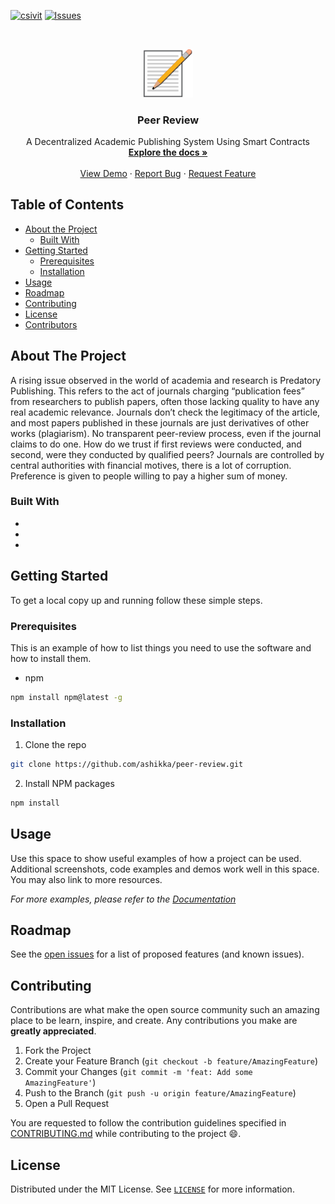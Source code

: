 [![csivit][csivitu-shield]][csivitu-url]
[![Issues][issues-shield]][issues-url]

<!-- PROJECT LOGO -->
<br />
<p align="center">
  <a href="https://github.com/ashikka/peer-review">
    <img src="./frontend/src/assets/logo.png" alt="Logo" width="80">
  </a>

  <h3 align="center"><b>Peer Review</b></h3>

  <p align="center">
    A Decentralized Academic Publishing System Using Smart Contracts
    <br />
    <a href="https://github.com/ashikka/peer-review"><strong>Explore the docs »</strong></a>
    <br />
    <br />
    <a href="https://github.com/ashikka/peer-review">View Demo</a>
    ·
    <a href="https://github.com/ashikka/peer-review/issues">Report Bug</a>
    ·
    <a href="https://github.com/ashikka/peer-review/issues">Request Feature</a>
  </p>
</p>



<!-- TABLE OF CONTENTS -->
## Table of Contents

* [About the Project](#about-the-project)
  * [Built With](#built-with)
* [Getting Started](#getting-started)
  * [Prerequisites](#prerequisites)
  * [Installation](#installation)
* [Usage](#usage)
* [Roadmap](#roadmap)
* [Contributing](#contributing)
* [License](#license)
* [Contributors](#contributors-)



<!-- ABOUT THE PROJECT -->
## About The Project

A rising issue observed in the world of academia and research is Predatory Publishing. This refers to the act of journals charging “publication fees” from researchers to publish papers, often those lacking quality to have any real academic relevance. Journals don’t check the legitimacy of the article, and most papers published in these journals are just derivatives of other works (plagiarism).
No transparent peer-review process, even if the journal claims to do one. How do we trust if first reviews were conducted, and second, were they conducted by qualified peers? Journals are controlled by central authorities with financial motives, there is a lot of corruption. Preference is given to people willing to pay a higher sum of money.

### Built With

* []()
* []()
* []()



<!-- GETTING STARTED -->
## Getting Started

To get a local copy up and running follow these simple steps.

### Prerequisites

This is an example of how to list things you need to use the software and how to install them.
* npm
```sh
npm install npm@latest -g
```

### Installation
 
1. Clone the repo
```sh
git clone https://github.com/ashikka/peer-review.git
```
2. Install NPM packages
```sh
npm install
```



<!-- USAGE EXAMPLES -->
## Usage

Use this space to show useful examples of how a project can be used. Additional screenshots, code examples and demos work well in this space. You may also link to more resources.

_For more examples, please refer to the [Documentation](https://example.com)_



<!-- ROADMAP -->
## Roadmap

See the [open issues](https://github.com/ashikka/peer-review/issues) for a list of proposed features (and known issues).



<!-- CONTRIBUTING -->
## Contributing

Contributions are what make the open source community such an amazing place to be learn, inspire, and create. Any contributions you make are **greatly appreciated**.

1. Fork the Project
2. Create your Feature Branch (`git checkout -b feature/AmazingFeature`)
3. Commit your Changes (`git commit -m 'feat: Add some AmazingFeature'`)
4. Push to the Branch (`git push -u origin feature/AmazingFeature`)
5. Open a Pull Request

You are requested to follow the contribution guidelines specified in [CONTRIBUTING.md](./CONTRIBUTING.md) while contributing to the project :smile:.

<!-- LICENSE -->
## License

Distributed under the MIT License. See [`LICENSE`](./LICENSE) for more information.




<!-- MARKDOWN LINKS & IMAGES -->
<!-- https://www.markdownguide.org/basic-syntax/#reference-style-links -->
[csivitu-shield]: https://img.shields.io/badge/peer--review-peer--review-brightgreen
[csivitu-url]: https://csivit.com
[issues-shield]: https://img.shields.io/github/issues/ashikka/peer-review.svg?style=flat-square
[issues-url]: https://github.com/ashikka/peer-review/issues

